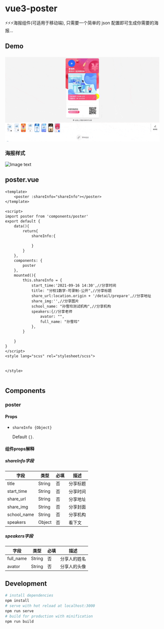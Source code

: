 # vue3-poster
⚡⚡⚡海报组件(可适用于移动端), 只需要一个简单的 json 配置即可生成你需要的海报...

## Demo
###
![Image text](https://github.com/hacfins/vue3-poster/raw/master/src/assets/demo.gif)

### 海报样式

![Image text](https://github.com/hacfins/vue3-poster/raw/master/src/assets/sprite.png)


## poster.vue

``` vue
<template>
    <poster :shareInfo="shareInfo"></poster>
</template>

<script>
import poster from 'components/poster'
export default {
    data(){
        return{
            shareInfo:{
            
            }
        }
    },
    components: {
        poster
    },
    mounted(){
        this.shareInfo = {
            start_time:'2021-09-16 14:30',//分享时间
            title: "分校1数学-可录制-公开",//分享标题
            share_url:location.origin + '/detail/prepare',//分享地址
            share_img:'',//分享图片
            school_name: "孙雪玲测试机构",//分享机构
            speakers:{//分享老师
                avator: "",
                full_name: "孙雪玲"
            },
        }

    }
}
</script>
<style lang="scss" rel="stylesheet/scss">


</style>


```

## Components

### poster

#### Props

* `shareInfo {Object}`

  Default `{}`.

#### 组件props解释

##### shareInfo字段

| 字段            | 类型    | 必填 | 描述     |
| --------------- | ------- | ---- | -------- |
| title           | String  | 否   | 分享标题 |
| start_time      | String  | 否   | 分享时间 |
| share_url       | String  | 否   | 分享地址 |
| share_img       | String  | 否   | 分享封面 |
| school_name     | String  | 否   | 分享机构 |
| speakers        | Object  | 否   | 看下文   |

##### speakers字段

| 字段            | 类型    | 必填 | 描述         |
| --------------- | ------- | ---- | ------------ |
| full_name       | String  | 否   | 分享人的姓名 |
| avator          | String  | 否   | 分享人的头像 |

## Development

``` bash
# install dependencies
npm install
# serve with hot reload at localhost:3000
npm run serve
# build for production with minification
npm run build
```
